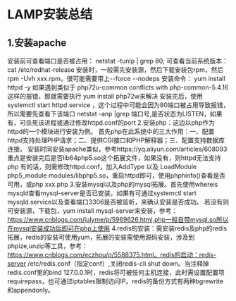 LAMP安装总结
===
1.安装apache
---
安装前可查看端口是否被占用：              netstat -tunlp | grep 80;
可查看当前系统版本：              cat /etc/redhat-release
安装时，一般需先安装源，然后下载安装包rpm，然后    rpm -Uvh xxx.rpm，很可能需要带上--force --nodeps
安装命令：           yum install httpd -y
如果遇到类似于 php72u-common conflicts with php-common-5.4.16这样的报错，那就需要执行    yum install php72w来解决
安装完后，使用    systemctl start httpd.service ，这个过程中可能会因为80端口被占用导致报错，所以需要先查看下该端口    netstat  -anp  |grep   端口号,是否状态为LISTEN，如果有，可杀死该进程或通过修改httpd.conf的port
    2.安装php：这边以php作为httpd的一个模块进行安装为例。
              首先php在此系统中的三大作用：一、配置httpd支持处理PHP请求；二、提供CGI接口和PHP解释器；三、配置支持数据库连接。
              安装时同安装apache类似，参考https://yq.aliyun.com/articles/608093
              重点是安装完后是否lib64php5.so这个拓展文件，如果没有，则httpd无法支持php
              有的话，则需修改httpd.conf，加入AddType 以及 LoadModule php5_module modules/libphp5.so，重启httpd即可，使用phphinfo()查看是否可用，或php xxx.php
    3.安装mysql以及php的mysql拓展。首先使用whereis mysqld查看mysql-server是否已安装，如果有可通过systemctl start mysqld.service以及查看端口3306是否被监听，来确认安装是否成功。
               若没有则可安装源，下载包，yum install mysql-server来安装，参考：https://www.cnblogs.com/julyme/p/5969626.html,php一般自带mysql.so所以在mysql安装成功后即可在php上使用
    4.redis的安装：需安装redis及php的redis拓展，redis的安装可使用yum，拓展的安装需使用源码安装，涉及到phpize,unzip等工具，参考：https://www.cnblogs.com/eczhou/p/5588375.html。redis的启动：redis-server /etc/redis.conf（指定conf）,关闭redis-cli shut down。当注释掉redis.conf里的bind 127.0.0.1时，redis将可被任何主机连接，此时需设置配置项requirepass，也可通过iptables限制访问IP。redis的备份方式有两种bgrewrite和appendonly。
